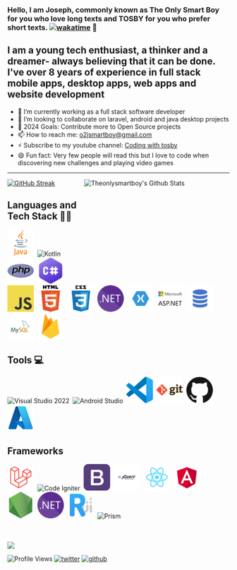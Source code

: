 ### Hello, I am Joseph, commonly known as The Only Smart Boy for you who love long texts and TOSBY for you who prefer short texts. [![wakatime](https://wakatime.com/badge/user/90d74486-ec81-4c11-9379-397421327e7e.svg)](https://wakatime.com/@90d74486-ec81-4c11-9379-397421327e7e) 👋

## I am a young tech enthusiast, a thinker and a dreamer- always believing that it can be done. I've over 8 years of experience in full stack mobile apps, desktop apps, web apps and website development
- 🔭 I’m currently working as a full stack software developer
- 👯 I’m looking to collaborate on laravel, android and java desktop projects
-  🥅 2024 Goals: Contribute more to Open Source projects
- 📫 How to reach me: o2jsmartboy@gmail.com
- ⚡ Subscribe to my youtube channel: [Coding with tosby](https://www.youtube.com/channel/UCFgi-pD18iRLBzYB--dadRg)
- 😄 Fun fact: Very few people will read this but I love to code when discovering new challenges and playing video games
---
[![GitHub Streak](https://streak-stats.demolab.com?user=Theonlysmartboy&theme=darcula&hide_border=true&exclude_days=Sun)](https://git.io/streak-stats) 
<img align="right" width="330" height="195" alt="Theonlysmartboy's Github Stats" src="https://github-readme-stats.vercel.app/api?username=Theonlysmartboy&show_icons=true&hide_border=true&count_private=true&theme=darcula" />

## **Languages and Tech Stack** 👨‍💻️
<img alt="Java" width="60" src="https://raw.githubusercontent.com/github/explore/80688e429a7d4ef2fca1e82350fe8e3517d3494d/topics/java/java.png"/>&nbsp;
<img alt="Kotlin" width="60" src="https://th.bing.com/th/id/OIP.Ow4SxDlUw-GbwAzROkOrtAHaE8?rs=1&pid=ImgDetMain"/>&nbsp;
<img alt="PHP" width="60" src="https://raw.githubusercontent.com/github/explore/80688e429a7d4ef2fca1e82350fe8e3517d3494d/topics/php/php.png"/>&nbsp;
<img alt="JavaScript" width="60" src="https://raw.githubusercontent.com/github/explore/80688e429a7d4ef2fca1e82350fe8e3517d3494d/topics/csharp/csharp.png"/>&nbsp;
<img alt="C#" width="60" src="https://raw.githubusercontent.com/github/explore/80688e429a7d4ef2fca1e82350fe8e3517d3494d/topics/javascript/javascript.png"/>&nbsp;
<img alt="HTML5" width="60" src="https://raw.githubusercontent.com/github/explore/80688e429a7d4ef2fca1e82350fe8e3517d3494d/topics/html/html.png" />&nbsp;
<img alt="CSS3" width="60" src="https://raw.githubusercontent.com/github/explore/80688e429a7d4ef2fca1e82350fe8e3517d3494d/topics/css/css.png" />&nbsp;
<img alt=".NET" width="60" src="https://raw.githubusercontent.com/github/explore/93d8a67084f94b2a444e510199a6e7622e5b09a3/topics/dotnet/dotnet.png" />&nbsp;
<img alt="Xamarin" width="60" src="https://raw.githubusercontent.com/github/explore/80688e429a7d4ef2fca1e82350fe8e3517d3494d/topics/xamarin/xamarin.png" />&nbsp;
<img alt="ASPNET" width="60" src="https://raw.githubusercontent.com/github/explore/80688e429a7d4ef2fca1e82350fe8e3517d3494d/topics/aspnet/aspnet.png" />&nbsp;
<img alt="SQL" width="60" src="https://raw.githubusercontent.com/github/explore/80688e429a7d4ef2fca1e82350fe8e3517d3494d/topics/sql/sql.png" />&nbsp;
<img alt="MySQL" width="60" src="https://raw.githubusercontent.com/github/explore/80688e429a7d4ef2fca1e82350fe8e3517d3494d/topics/mysql/mysql.png" />&nbsp;
<img alt="Fire base" width="60" src="https://raw.githubusercontent.com/github/explore/80688e429a7d4ef2fca1e82350fe8e3517d3494d/topics/firebase/firebase.png" />&nbsp;

## **Tools** 💻️
<img alt="Visual Studio 2022" width="60" src="https://www.kindpng.com/picc/m/13-130970_visual-studio-2022-icon-hd-png-download.png" />&nbsp;
<img alt="Android Studio" width="60" src="https://3.bp.blogspot.com/-RH0O7wYQXUc/VozSayGFPlI/AAAAAAAALjc/nhg8bQ_PQR8/s1600/Android_Studio_icon.svg.png" />&nbsp;
<img alt="Visual Studio Code" width="60" src="https://raw.githubusercontent.com/github/explore/80688e429a7d4ef2fca1e82350fe8e3517d3494d/topics/visual-studio-code/visual-studio-code.png" />&nbsp;
<img alt="Git" width="60" src="https://raw.githubusercontent.com/github/explore/80688e429a7d4ef2fca1e82350fe8e3517d3494d/topics/git/git.png" />&nbsp;
<img alt="GitHub" width="60" src="https://raw.githubusercontent.com/github/explore/78df643247d429f6cc873026c0622819ad797942/topics/github/github.png" />&nbsp;
<img alt="Azure" width="60" src="https://raw.githubusercontent.com/github/explore/80688e429a7d4ef2fca1e82350fe8e3517d3494d/topics/azure/azure.png" />&nbsp;

## **Frameworks**
<img alt="Laravel" width="60" src="https://raw.githubusercontent.com/github/explore/80688e429a7d4ef2fca1e82350fe8e3517d3494d/topics/laravel/laravel.png"/>&nbsp;
<img alt="Code Igniter" width="60" src="https://th.bing.com/th/id/OIP.RyzIFi-x57WhYZnh527L-wHaHa?rs=1&pid=ImgDetMain"/>&nbsp;
<img alt="Bootstrap" width="60" src="https://raw.githubusercontent.com/github/explore/80688e429a7d4ef2fca1e82350fe8e3517d3494d/topics/bootstrap/bootstrap.png"/>&nbsp;
<img alt="jQuery" width="60" src="https://raw.githubusercontent.com/github/explore/80688e429a7d4ef2fca1e82350fe8e3517d3494d/topics/jquery/jquery.png"/>&nbsp;
<img alt="React js" width="60" src="https://raw.githubusercontent.com/github/explore/80688e429a7d4ef2fca1e82350fe8e3517d3494d/topics/react/react.png"/>&nbsp;
<img alt="Angular js" width="60" src="https://raw.githubusercontent.com/github/explore/80688e429a7d4ef2fca1e82350fe8e3517d3494d/topics/angular/angular.png"/>&nbsp;
<img alt="Node js" width="60" src="https://raw.githubusercontent.com/github/explore/80688e429a7d4ef2fca1e82350fe8e3517d3494d/topics/nodejs/nodejs.png"/>&nbsp;
<img alt=".NET" width="60" src="https://raw.githubusercontent.com/github/explore/93d8a67084f94b2a444e510199a6e7622e5b09a3/topics/dotnet/dotnet.png" />&nbsp;
<img alt="ReactiveUI" width="60" src="https://raw.githubusercontent.com/github/explore/80688e429a7d4ef2fca1e82350fe8e3517d3494d/topics/reactiveui/reactiveui.png"/>&nbsp;
<img alt="Prism" width="60" src="https://avatars1.githubusercontent.com/u/10503161?s=200&v=4"/>&nbsp;

<br />
<br />

<img align="center" src="https://github-readme-stats.vercel.app/api/top-langs/?username=Theonlysmartboy&layout=compact&langs_count=16&theme=darcula&hide_border=true"/>

![Profile Views](https://komarev.com/ghpvc/?username=Theonlysmartboy&label=Profile%20views&color=0e75b6&style=flat)
[![twitter](https://img.shields.io/twitter/follow/TheonlySmartBoy?label=followers&logo=twitter&color=%23007ec6&style=plastic)](https://twitter.com/TheonlySmartBoy)
[![github](https://img.shields.io/github/followers/Theonlysmartboy?logo=github&style=plastic)](https://github.com/Theonlysmartboy?tab=followers)
